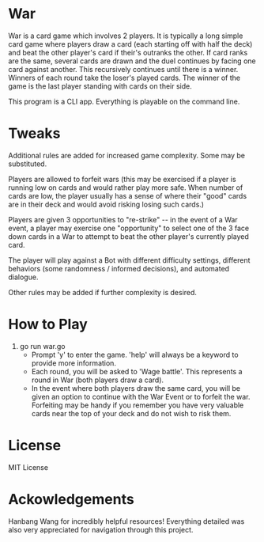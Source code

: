 # War

War is a card game which involves 2 players. It is typically a long simple card game where players draw a card (each starting off with half the deck) and beat the other player's card if their's outranks the other. If card ranks are the same, several cards are drawn and the duel continues by facing one card against another. This recursively continues until there is a winner. Winners of each round take the loser's played cards. The winner of the game is the last player standing with cards on their side. 

This program is a CLI app. Everything is playable on the command line. 

# Tweaks
Additional rules are added for increased game complexity. Some may be substituted.

Players are allowed to forfeit wars (this may be exercised if a player is running low on cards and would rather play more safe. When number of cards are low, the player usually has a sense of where their "good" cards are in their deck and would avoid risking losing such cards.)

Players are given 3 opportunities to "re-strike" -- in the event of a War event, a player may exercise one "opportunity" to select one of the 3 face down cards in a War to attempt to beat the other player's currently played card. 

The player will play against a Bot with different difficulty settings, different behaviors (some randomness / informed decisions), and automated dialogue.

Other rules may be added if further complexity is desired. 

# How to Play

1. go run war.go 
   - Prompt 'y' to enter the game. 'help' will always be a keyword to provide more information. 
   - Each round, you will be asked to 'Wage battle'. This represents a round in War (both players draw a card).
   - In the event where both players draw the same card, you will be given an option to continue with the War Event or to forfeit the war. Forfeiting may be handy if you remember you have very valuable cards near the top of your deck and do not wish to risk them. 

# License 
MIT License

# Ackowledgements

Hanbang Wang for incredibly helpful resources! Everything detailed was also very appreciated for navigation through this project. 